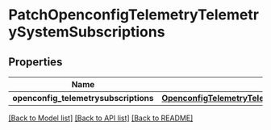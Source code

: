 # PatchOpenconfigTelemetryTelemetrySystemSubscriptions

## Properties
Name | Type | Description | Notes
------------ | ------------- | ------------- | -------------
**openconfig_telemetrysubscriptions** | [**OpenconfigTelemetryTelemetrySystemOpenconfigtelemetrytelemetrysystemSubscriptions**](OpenconfigTelemetryTelemetrySystemOpenconfigtelemetrytelemetrysystemSubscriptions.md) |  | [optional] 

[[Back to Model list]](../README.md#documentation-for-models) [[Back to API list]](../README.md#documentation-for-api-endpoints) [[Back to README]](../README.md)



